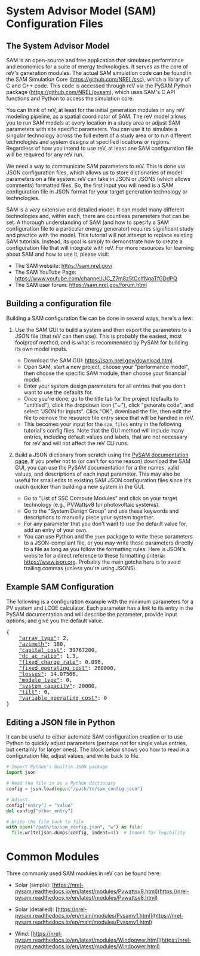 System Advisor Model (SAM) Configuration Files
===

## The System Advisor Model

SAM is an open-source and free application that simulates performance and economics for a suite of energy technologies. It serves as the core of reV's generation modules. The actual SAM simulation code can be found in the SAM Simulation Core (https://github.com/NREL/ssc), which a library of C and C++ code. This code is accessed through reV via the PySAM Python package (https://github.com/NREL/pysam), which uses SAM's C API functions and Python to access the simulation core.

You can think of reV, at least for the initial generation modules in any reV modeling pipeline, as a spatial coordinator of SAM. The reV model allows you to run SAM models at every location in a study area or adjust SAM parameters with site specific parameters. You can use it to simulate a singular technology across the full extent of a study area or to run different technologies and system designs at specified locations or regions. Regardless of how you intend to use reV, at least one SAM configuration file will be required for any reV run.

We need a way to communicate SAM parameters to reV. This is done via JSON configuration files, which allows us to store dictionaries of model parameters on a file system. reV can take in JSON or JSON5 (which allows comments) formatted files. So, the first input you will need is a SAM configuration file in JSON format for your target generation technology or technologies. 

SAM is a *very* extensive and detailed model. It can model many different technologies and, within each, there are countless parameters that can be set. A thorough understanding of SAM (and how to specify a SAM configuration file to a particular energy generator) requires significant study and practice with the model. This tutorial will not attempt to replace existing SAM tutorials. Instead, its goal is simply to demonstrate how to create a configuration file that will integrate with reV. For more resources for learning about SAM and how to use it, please visit:

  - The SAM website: https://sam.nrel.gov/
  - The SAM YouTube Page: https://www.youtube.com/channel/UC_Z7m8z5tOclfNgaTfGDdPQ
  - The SAM  user forum: https://sam.nrel.gov/forum.html

## Building a configuration file
Building a SAM configuration file can be done in several ways, here's a few:

  1) Use the SAM GUI to build a system and then export the parameters to a JSON file (that reV can then use). This is probably the easiest, most foolproof method, and is what is recommended by PySAM for building its own model inputs.
      - Download the SAM GUI: https://sam.nrel.gov/download.html.
      - Open SAM, start a new project, choose your "performance model", then choose the specific SAM module, then choose your financial model.
      - Enter your system design parameters for all entries that you don't want to use the defaults for.
      - Once you're done, go to the title tab for the project (defaults to "untitled"), click the dropdown icon ("⌄"), click "generate code", and select "JSON for inputs". Click "OK", download the file, then        edit the file to remove the resource file entry since that will be handled in reV.
      - This becomes your input for the `sam_files` entry in the following tutorial's config files. Note that the GUI method will include many entries, including default values and labels, that are not necessary for reV and will not affect the reV CLI runs.

  3) Build a JSON dictionary from scratch using the [PySAM documentation page](https://nrel-pysam.readthedocs.io/en/latest/index.html). If you prefer not to (or can't for some reason) download the SAM GUI, you can use the PySAM documentation for a the names, valid values, and descriptions of each input parameter. This may also be useful for small edits to existing SAM JSON configuration files since it's much quicker than building a new system in the GUI.
      - Go to "List of SSC Compute Modules" and click on your target technology (e.g., PVWattsv8 for photovoltaic systems).
      - Go to the "System Design Group" and use these keywords and descriptions to manually piece your system together.
      - For any parameter that you don't want to use the default value for, add an entry of your own.
      - You can use Python and the `json` package to write these parameters to a JSON-compliant file, or you may write these parameters directly to a file as long as you follow the formatting rules. Here is JSON's website for a direct reference to these formatting criteria: https://www.json.org. Probably the main gotcha here is to avoid trailing commas (unless you're using JSON5).


## Example SAM Configuration

The following is a configuration example with the minimum parameters for a PV system and LCOE calculator. Each parameter has a link to its entry in the PySAM documentation and will describe the parameter, provide input options, and give you the default value.

<pre>
{
    <a href="https://nrel-pysam.readthedocs.io/en/latest/modules/Pvwattsv8.html#PySAM.Pvwattsv8.Pvwattsv8.SystemDesignarray_type" style="border-bottom: 0px">"array_type"</a>: 2,
    <a href="https://nrel-pysam.readthedocs.io/en/latest/modules/Pvwattsv8.html#PySAM.Pvwattsv8.Pvwattsv8.SystemDesign.azimuth">"azimuth"</a>: 180,
    <a href="https://nrel-pysam.readthedocs.io/en/latest/modules/Lcoefcr.html#PySAM.Lcoefcr.Lcoefcr.SimpleLCOE.capital_cost">"capital_cost"</a>: 39767200,
    <a href="https://nrel-pysam.readthedocs.io/en/latest/modules/Pvwattsv8.html#PySAM.Pvwattsv8.Pvwattsv8.SystemDesign.dc_ac_ratio">"dc_ac_ratio"</a>: 1.3, 
    <a href="https://nrel-pysam.readthedocs.io/en/latest/modules/Lcoefcr.html#PySAM.Lcoefcr.Lcoefcr.SimpleLCOE.fixed_charge_rate">"fixed_charge_rate"</a>: 0.096, 
    <a href="https://nrel-pysam.readthedocs.io/en/latest/modules/Lcoefcr.html#PySAM.Lcoefcr.Lcoefcr.SimpleLCOE.fixed_operating_cost">"fixed_operating_cost"</a>: 260000, 
    <a href="https://nrel-pysam.readthedocs.io/en/latest/modules/Pvwattsv8.html#PySAM.Pvwattsv8.Pvwattsv8.SystemDesign.losses">"losses"</a>: 14.07566, 
    <a href="https://nrel-pysam.readthedocs.io/en/latest/modules/Pvwattsv5.html#PySAM.Pvwattsv8.Pvwattsv8.SystemDesign.module_type">"module_type"</a>: 0, 
    <a href="https://nrel-pysam.readthedocs.io/en/latest/modules/Pvwattsv8.html#PySAM.Pvwattsv8.Pvwattsv8.SystemDesign.system_capacity">"system_capacity"</a>: 20000, 
    <a href="https://nrel-pysam.readthedocs.io/en/latest/modules/Pvwattsv8.html#PySAM.Pvwattsv8.Pvwattsv8.SystemDesign.tilt">"tilt"</a>: 0,
    <a href="https://nrel-pysam.readthedocs.io/en/latest/modules/Lcoefcr.html#PySAM.Lcoefcr.Lcoefcr.SimpleLCOE.variable_operating_cost">"variable_operating_cost"</a>: 0 
}
</pre>

## Editing a JSON file in Python

It can be useful to either automate SAM configuration creation or to use Python to quickly adjust parameters (perhaps not for single value entries, but certainly for larger ones). The block below shows you how to read in a configuration file, adjust values, and write back to file.

```Python
# Import Python's builtin JSON package
import json

# Read the file in as a Python dictionary
config = json.load(open("/path/to/sam_config.json")

# Adjust
config["entry"] = "value"
del config["other_entry"]

# Write the file back to file
with open("/path/to/sam_config.json", "w") as file:
  file.write(json.dumps(config, indent=4))  # Indent for legibility
```


Common Modules
===
Three commonly used SAM modules in reV can be found here:

- Solar (simple): [https://nrel-pysam.readthedocs.io/en/latest/modules/Pvwattsv8.html](https://nrel-pysam.readthedocs.io/en/latest/modules/Pvwattsv8.html)

- Solar (detailed): [https://nrel-pysam.readthedocs.io/en/main/modules/Pvsamv1.html](https://nrel-pysam.readthedocs.io/en/main/modules/Pvsamv1.html)

- Wind: [https://nrel-pysam.readthedocs.io/en/latest/modules/Windpower.html](https://nrel-pysam.readthedocs.io/en/latest/modules/Windpower.html)
